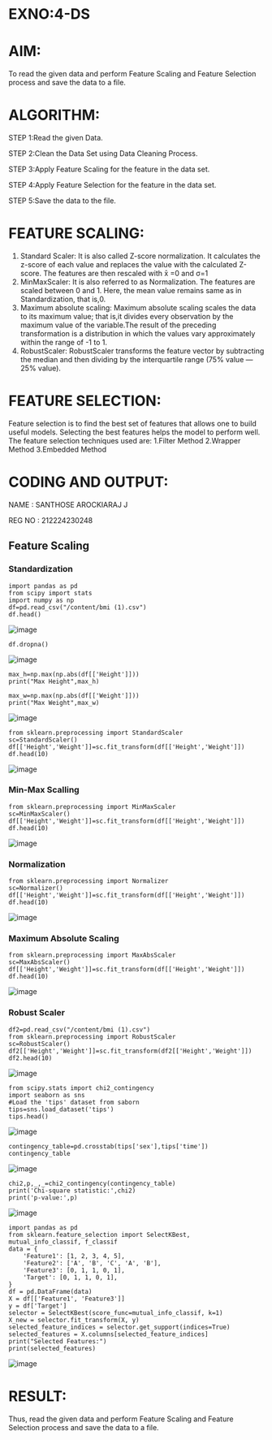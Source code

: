 # EXNO:4-DS
# AIM:
To read the given data and perform Feature Scaling and Feature Selection process and save the
data to a file.

# ALGORITHM:
STEP 1:Read the given Data.

STEP 2:Clean the Data Set using Data Cleaning Process.

STEP 3:Apply Feature Scaling for the feature in the data set.

STEP 4:Apply Feature Selection for the feature in the data set.

STEP 5:Save the data to the file.

# FEATURE SCALING:
1. Standard Scaler: It is also called Z-score normalization. It calculates the z-score of each value and replaces the value with the calculated Z-score. The features are then rescaled with x̄ =0 and σ=1
2. MinMaxScaler: It is also referred to as Normalization. The features are scaled between 0 and 1. Here, the mean value remains same as in Standardization, that is,0.
3. Maximum absolute scaling: Maximum absolute scaling scales the data to its maximum value; that is,it divides every observation by the maximum value of the variable.The result of the preceding transformation is a distribution in which the values vary approximately within the range of -1 to 1.
4. RobustScaler: RobustScaler transforms the feature vector by subtracting the median and then dividing by the interquartile range (75% value — 25% value).

# FEATURE SELECTION:
Feature selection is to find the best set of features that allows one to build useful models. Selecting the best features helps the model to perform well.
The feature selection techniques used are:
1.Filter Method
2.Wrapper Method
3.Embedded Method

# CODING AND OUTPUT:

NAME : SANTHOSE AROCKIARAJ J

REG NO : 212224230248

## Feature Scaling
### Standardization
```
import pandas as pd
from scipy import stats
import numpy as np
df=pd.read_csv("/content/bmi (1).csv")
df.head()
```
![image](https://github.com/user-attachments/assets/396d931a-72c1-44ff-9ff0-fd3595237fce)
```
df.dropna()
```
![image](https://github.com/user-attachments/assets/3b4b9b2c-bffa-451b-9415-4e1042b68473)
```
max_h=np.max(np.abs(df[['Height']]))
print("Max Height",max_h)

max_w=np.max(np.abs(df[['Weight']]))
print("Max Weight",max_w)
```
![image](https://github.com/user-attachments/assets/e76d465b-15fd-46d4-8339-2b3252efd892)
```
from sklearn.preprocessing import StandardScaler
sc=StandardScaler()
df[['Height','Weight']]=sc.fit_transform(df[['Height','Weight']])
df.head(10)
```
![image](https://github.com/user-attachments/assets/6f3a4da7-dc17-4513-81f8-2799d0c6dd29)

### Min-Max Scalling
```
from sklearn.preprocessing import MinMaxScaler
sc=MinMaxScaler()
df[['Height','Weight']]=sc.fit_transform(df[['Height','Weight']])
df.head(10)
```
![image](https://github.com/user-attachments/assets/26d17094-0708-4e3e-a21f-55b46ecaa119)

### Normalization
```
from sklearn.preprocessing import Normalizer
sc=Normalizer()
df[['Height','Weight']]=sc.fit_transform(df[['Height','Weight']])
df.head(10)
```
![image](https://github.com/user-attachments/assets/226d8569-6509-4bcc-b4d8-965fd856cec6)

### Maximum Absolute Scaling
```
from sklearn.preprocessing import MaxAbsScaler
sc=MaxAbsScaler()
df[['Height','Weight']]=sc.fit_transform(df[['Height','Weight']])
df.head(10)
```
![image](https://github.com/user-attachments/assets/d5aae74e-b5a3-4018-9013-2d0fb55cb2b8)

### Robust Scaler
```
df2=pd.read_csv("/content/bmi (1).csv")
from sklearn.preprocessing import RobustScaler
sc=RobustScaler()
df2[['Height','Weight']]=sc.fit_transform(df2[['Height','Weight']])
df2.head(10)
```
![image](https://github.com/user-attachments/assets/1ea40a62-cd70-45ee-90c3-5ae7bab95d55)
```
from scipy.stats import chi2_contingency
import seaborn as sns
#Load the 'tips' dataset from saborn
tips=sns.load_dataset('tips')
tips.head()
```
![image](https://github.com/user-attachments/assets/d1793ee7-dd20-4e6f-9442-a5bd91d80ada)
```
contingency_table=pd.crosstab(tips['sex'],tips['time'])
contingency_table
```
![image](https://github.com/user-attachments/assets/70d3285f-e37e-4653-b9b7-de4f483bbbe3)
```
chi2,p,_,_=chi2_contingency(contingency_table)
print('Chi-square statistic:',chi2)
print('p-value:',p)
```
![image](https://github.com/user-attachments/assets/4ca618ac-49ae-42e9-b529-57ffd2b87b72)

```
import pandas as pd
from sklearn.feature_selection import SelectKBest, mutual_info_classif, f_classif
data = {
    'Feature1': [1, 2, 3, 4, 5],
    'Feature2': ['A', 'B', 'C', 'A', 'B'],
    'Feature3': [0, 1, 1, 0, 1],
    'Target': [0, 1, 1, 0, 1],
}
df = pd.DataFrame(data)
X = df[['Feature1', 'Feature3']]
y = df['Target']
selector = SelectKBest(score_func=mutual_info_classif, k=1)
X_new = selector.fit_transform(X, y)
selected_feature_indices = selector.get_support(indices=True)
selected_features = X.columns[selected_feature_indices]
print("Selected Features:")
print(selected_features)
```
![image](https://github.com/user-attachments/assets/a058a847-d215-466e-8bab-1881c6bb6125)

# RESULT:
Thus, read the given data and perform Feature Scaling and Feature Selection process and save the
data to a file.

